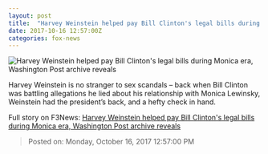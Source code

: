 ```yaml
---
layout: post
title:  "Harvey Weinstein helped pay Bill Clinton's legal bills during Monica era, Washington Post archive reveals"
date: 2017-10-16 12:57:00Z
categories: fox-news
---
```


![Harvey Weinstein helped pay Bill Clinton's legal bills during Monica era, Washington Post archive reveals](http://a57.foxnews.com/images.foxnews.com/content/fox-news/politics/2017/10/16/harvey-weinstein-helped-pay-bill-clintons-legal-bills-during-monica-era-washington-post-archive-reveals/_jcr_content/article-text/article-par-9/inline_spotlight_ima/image.img.jpg/612/344/1508159966873.jpg?ve=1&tl=1)

Harvey Weinstein is no stranger to sex scandals – back when Bill Clinton was battling allegations he lied about his relationship with Monica Lewinsky, Weinstein had the president’s back, and a hefty check in hand.


Full story on F3News: [Harvey Weinstein helped pay Bill Clinton's legal bills during Monica era, Washington Post archive reveals](http://www.f3nws.com/n/GyUNaF)

> Posted on: Monday, October 16, 2017 12:57:00 PM
